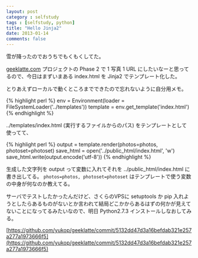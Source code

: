 ```yaml
---
layout: post
category : selfstudy
tags : [selfstudy, python]
title: "Hello Jinja2"
date: 2013-01-14
comments: false
---
```

雪が降ったのでおうちでもくもくしてた。

[geeklatte.com](http://geeklatte.com) プロジェクトの Phase 2 で 1 写真 1 URL にしたいなーと思ってるので、今日はまずいまある index.html を Jinja2 でテンプレート化した。

とりあえずローカルで動くところまでできたので忘れないように自分用メモ。

{% highlight perl %}
env = Environment(loader = FileSystemLoader('../templates'))
template = env.get_template('index.html')
{% endhighlight %}

../templates/index.html (実行するファイルからのパス) をテンプレートとして使ってて、

{% highlight perl %}
output = template.render(photos=photos, photoset=photoset)
save_html = open('../public_html/index.html', 'w')
save_html.write(output.encode('utf-8'))
{% endhighlight %}

生成した文字列を output って変数に入れてそれを ../public_html/index.html に書き出してる。
`photos=photos, photoset=photoset` はテンプレートで使う変数の中身が何なのか教えてる。

サーバでテストしたかったんだけど、さくらのVPSに setuptools か pip 入れようとしたらあるものがないとか言われて結局どこかからあるはずの何かが見えてないことになってるみたいなので、明日 Python2.7.3 インストールしなおしてみる。

[https://github.com/yukop/geeklatte/commit/5132dd47d3a16befdab321e257a277a1973666f5](https://github.com/yukop/geeklatte/commit/5132dd47d3a16befdab321e257a277a1973666f5)
